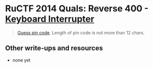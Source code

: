 # RuCTF 2014 Quals: Reverse 400 - [Keyboard Interrupter](https://github.com/HackerDom/ructf-2014-quals/tree/master/tasks/keyboard_interrupter)

> [Guess pin code](main.45c1ec963414c50855bcb1172dd808d2). Length of pin code is not more than 12 chars.

## Other write-ups and resources

* none yet

